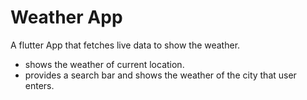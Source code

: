 # Weather App

A flutter App that fetches live data to show the weather.
- shows the weather of current location.
- provides a search bar and shows the weather of the city that user enters.
